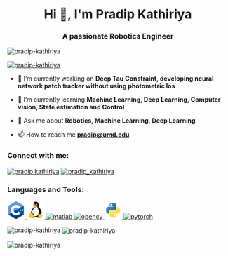 <h1 align="center">Hi 👋, I'm Pradip Kathiriya</h1>
<h3 align="center">A passionate Robotics Engineer</h3>

<p align="left"> <img src="https://komarev.com/ghpvc/?username=pradip-kathiriya&label=Profile%20views&color=0e75b6&style=flat" alt="pradip-kathiriya" /> </p>

<p align="left"> <a href="https://github.com/ryo-ma/github-profile-trophy"><img src="https://github-profile-trophy.vercel.app/?username=pradip-kathiriya" alt="pradip-kathiriya" /></a> </p>

- 🔭 I’m currently working on **Deep Tau Constraint, developing neural network patch tracker without using photometric los**

- 🌱 I’m currently learning **Machine Learning, Deep Learning, Computer vision, State estimation and Control**

- 💬 Ask me about **Robotics, Machine Learning, Deep Learning**

- 📫 How to reach me **pradip@umd.edu**

<h3 align="left">Connect with me:</h3>
<p align="left">
<a href="https://linkedin.com/in/pradip kathiriya" target="blank"><img align="center" src="https://raw.githubusercontent.com/rahuldkjain/github-profile-readme-generator/master/src/images/icons/Social/linked-in-alt.svg" alt="pradip kathiriya" height="30" width="40" /></a>
<a href="https://www.leetcode.com/pradip_kathiriya" target="blank"><img align="center" src="https://raw.githubusercontent.com/rahuldkjain/github-profile-readme-generator/master/src/images/icons/Social/leet-code.svg" alt="pradip_kathiriya" height="30" width="40" /></a>
</p>

<h3 align="left">Languages and Tools:</h3>
<p align="left"> <a href="https://www.w3schools.com/cpp/" target="_blank" rel="noreferrer"> <img src="https://raw.githubusercontent.com/devicons/devicon/master/icons/cplusplus/cplusplus-original.svg" alt="cplusplus" width="40" height="40"/> </a> <a href="https://www.linux.org/" target="_blank" rel="noreferrer"> <img src="https://raw.githubusercontent.com/devicons/devicon/master/icons/linux/linux-original.svg" alt="linux" width="40" height="40"/> </a> <a href="https://www.mathworks.com/" target="_blank" rel="noreferrer"> <img src="https://upload.wikimedia.org/wikipedia/commons/2/21/Matlab_Logo.png" alt="matlab" width="40" height="40"/> </a> <a href="https://opencv.org/" target="_blank" rel="noreferrer"> <img src="https://www.vectorlogo.zone/logos/opencv/opencv-icon.svg" alt="opencv" width="40" height="40"/> </a> <a href="https://www.python.org" target="_blank" rel="noreferrer"> <img src="https://raw.githubusercontent.com/devicons/devicon/master/icons/python/python-original.svg" alt="python" width="40" height="40"/> </a> <a href="https://pytorch.org/" target="_blank" rel="noreferrer"> <img src="https://www.vectorlogo.zone/logos/pytorch/pytorch-icon.svg" alt="pytorch" width="40" height="40"/> </a> </p>

<p><img align="left" src="https://github-readme-stats.vercel.app/api/top-langs?username=pradip-kathiriya&show_icons=true&locale=en&layout=compact" alt="pradip-kathiriya" /></p>

<p>&nbsp;<img align="center" src="https://github-readme-stats.vercel.app/api?username=pradip-kathiriya&show_icons=true&locale=en" alt="pradip-kathiriya" /></p>

<p><img align="center" src="https://github-readme-streak-stats.herokuapp.com/?user=pradip-kathiriya&" alt="pradip-kathiriya" /></p>

